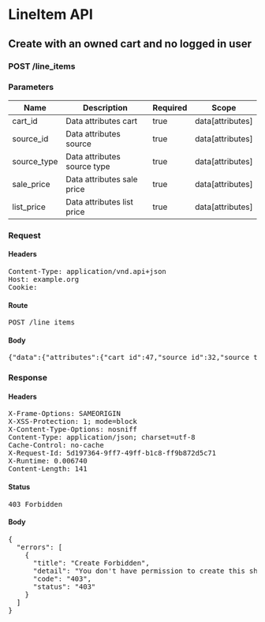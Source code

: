 # LineItem API

## Create with an owned cart and no logged in user

### POST /line_items

### Parameters

| Name | Description | Required | Scope |
|------|-------------|----------|-------|
| cart_id | Data attributes cart | true | data[attributes] |
| source_id | Data attributes source | true | data[attributes] |
| source_type | Data attributes source type | true | data[attributes] |
| sale_price | Data attributes sale price | true | data[attributes] |
| list_price | Data attributes list price | true | data[attributes] |

### Request

#### Headers

<pre>Content-Type: application/vnd.api+json
Host: example.org
Cookie: </pre>

#### Route

<pre>POST /line_items</pre>

#### Body

<pre>{"data":{"attributes":{"cart_id":47,"source_id":32,"source_type":"Item","sale_price":1.0,"list_price":1.0},"type":"line_items"}}</pre>

### Response

#### Headers

<pre>X-Frame-Options: SAMEORIGIN
X-XSS-Protection: 1; mode=block
X-Content-Type-Options: nosniff
Content-Type: application/json; charset=utf-8
Cache-Control: no-cache
X-Request-Id: 5d197364-9ff7-49ff-b1c8-ff9b872d5c71
X-Runtime: 0.006740
Content-Length: 141</pre>

#### Status

<pre>403 Forbidden</pre>

#### Body

<pre>{
  "errors": [
    {
      "title": "Create Forbidden",
      "detail": "You don't have permission to create this shopping/line item.",
      "code": "403",
      "status": "403"
    }
  ]
}</pre>
